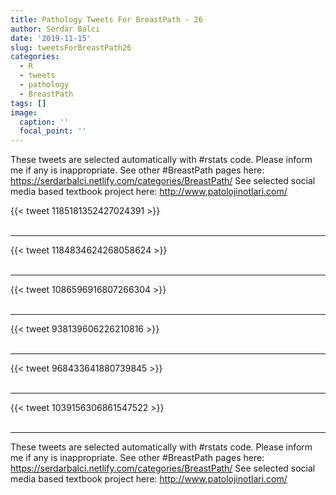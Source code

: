 ```yaml
---
title: Pathology Tweets For BreastPath - 26
author: Serdar Balci
date: '2019-11-15'
slug: tweetsForBreastPath26
categories:
  - R
  - tweets
  - pathology
  - BreastPath
tags: []
image:
  caption: ''
  focal_point: ''
---
```



These tweets are selected automatically with #rstats code. Please inform me if any is inappropriate.
See other #BreastPath pages here: https://serdarbalci.netlify.com/categories/BreastPath/ 
See selected social media based textbook project here: http://www.patolojinotlari.com/

{{< tweet 1185181352427024391 >}}
<br>
<br>
<hr>
{{< tweet 1184834624268058624 >}}
<br>
<br>
<hr>
{{< tweet 1086596916807266304 >}}
<br>
<br>
<hr>
{{< tweet 938139606226210816 >}}
<br>
<br>
<hr>
{{< tweet 968433641880739845 >}}
<br>
<br>
<hr>
{{< tweet 1039156306861547522 >}}
<br>
<br>
<hr>


These tweets are selected automatically with #rstats code. Please inform me if any is inappropriate.
See other #BreastPath pages here: https://serdarbalci.netlify.com/categories/BreastPath/ 
See selected social media based textbook project here: http://www.patolojinotlari.com/
